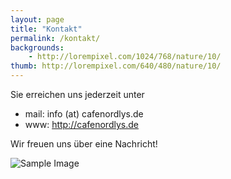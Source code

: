 ```yaml
---
layout: page
title: "Kontakt"
permalink: /kontakt/
backgrounds:
    - http://lorempixel.com/1024/768/nature/10/
thumb: http://lorempixel.com/640/480/nature/10/
---
```


Sie erreichen uns jederzeit unter

* mail: info (at) cafenordlys.de
* www: <a href="http://cafenordlys.de">http://cafenordlys.de</a>

Wir freuen uns über eine Nachricht!

![Sample Image](http://lorempixel.com/1024/500/nature/2/)
